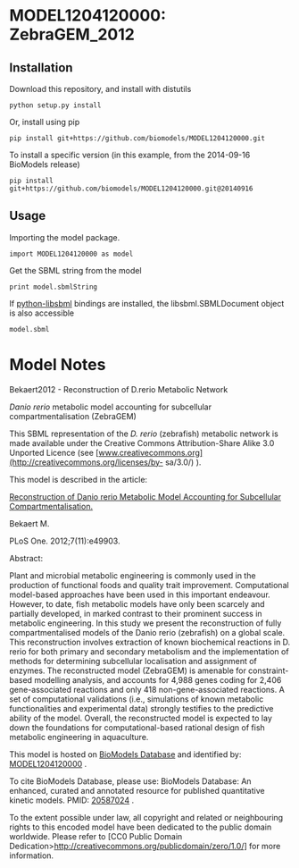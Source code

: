# MODEL1204120000: ZebraGEM_2012

## Installation

Download this repository, and install with distutils

`python setup.py install`

Or, install using pip

`pip install git+https://github.com/biomodels/MODEL1204120000.git`

To install a specific version (in this example, from the 2014-09-16 BioModels release)

`pip install git+https://github.com/biomodels/MODEL1204120000.git@20140916`

## Usage

Importing the model package.

`import MODEL1204120000 as model`

Get the SBML string from the model

`print model.sbmlString`

If [python-libsbml](https://pypi.python.org/pypi/python-libsbml) bindings are
installed, the libsbml.SBMLDocument object is also accessible

`model.sbml`


# Model Notes


Bekaert2012 - Reconstruction of D.rerio Metabolic Network

_Danio rerio_ metabolic model accounting for subcellular compartmentalisation
(ZebraGEM)

This SBML representation of the _D. rerio_ (zebrafish) metabolic network is
made available under the Creative Commons Attribution-Share Alike 3.0 Unported
Licence (see [www.creativecommons.org](http://creativecommons.org/licenses/by-
sa/3.0/) ).

This model is described in the article:

[Reconstruction of Danio rerio Metabolic Model Accounting for Subcellular
Compartmentalisation.](http://identifiers.org/pubmed/23166792)

Bekaert M.

PLoS One. 2012;7(11):e49903.

Abstract:

Plant and microbial metabolic engineering is commonly used in the production
of functional foods and quality trait improvement. Computational model-based
approaches have been used in this important endeavour. However, to date, fish
metabolic models have only been scarcely and partially developed, in marked
contrast to their prominent success in metabolic engineering. In this study we
present the reconstruction of fully compartmentalised models of the Danio
rerio (zebrafish) on a global scale. This reconstruction involves extraction
of known biochemical reactions in D. rerio for both primary and secondary
metabolism and the implementation of methods for determining subcellular
localisation and assignment of enzymes. The reconstructed model (ZebraGEM) is
amenable for constraint-based modelling analysis, and accounts for 4,988 genes
coding for 2,406 gene-associated reactions and only 418 non-gene-associated
reactions. A set of computational validations (i.e., simulations of known
metabolic functionalities and experimental data) strongly testifies to the
predictive ability of the model. Overall, the reconstructed model is expected
to lay down the foundations for computational-based rational design of fish
metabolic engineering in aquaculture.

This model is hosted on [BioModels Database](http://www.ebi.ac.uk/biomodels)
and identified by:
[MODEL1204120000](http://www.ebi.ac.uk/biomodels/MODEL1204120000) .

To cite BioModels Database, please use: BioModels Database: An enhanced,
curated and annotated resource for published quantitative kinetic models.
PMID: [20587024](http://identifiers.org/pubmed/20587024) .

To the extent possible under law, all copyright and related or neighbouring
rights to this encoded model have been dedicated to the public domain
worldwide. Please refer to [CC0 Public Domain
Dedication>http://creativecommons.org/publicdomain/zero/1.0/] for more
information.


